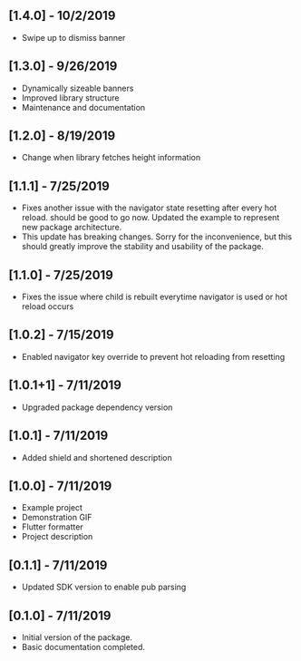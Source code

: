 ## [1.4.0] - 10/2/2019

* Swipe up to dismiss banner

## [1.3.0] - 9/26/2019

* Dynamically sizeable banners
* Improved library structure
* Maintenance and documentation

## [1.2.0] - 8/19/2019

* Change when library fetches height information

## [1.1.1] - 7/25/2019

* Fixes another issue with the navigator state resetting after every hot reload. should be good to go now. Updated the example to represent new package architecture.
* This update has breaking changes. Sorry for the inconvenience, but this should greatly improve the stability and usability of the package.

## [1.1.0] - 7/25/2019

* Fixes the issue where child is rebuilt everytime navigator is used or hot reload occurs

## [1.0.2] - 7/15/2019

* Enabled navigator key override to prevent hot reloading from resetting

## [1.0.1+1] - 7/11/2019

* Upgraded package dependency version


## [1.0.1] - 7/11/2019

* Added shield and shortened description

## [1.0.0] - 7/11/2019

* Example project
* Demonstration GIF
* Flutter formatter
* Project description

## [0.1.1] - 7/11/2019

* Updated SDK version to enable pub parsing

## [0.1.0] - 7/11/2019

* Initial version of the package.
* Basic documentation completed.
